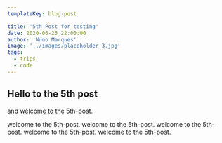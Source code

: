 ```yaml
---
templateKey: blog-post

title: '5th Post for testing'
date: 2020-06-25 22:00:00
author: 'Nuno Marques'
image: '../images/placeholder-3.jpg'
tags:
  - trips
  - code
---
```


## Hello to the 5th post

and welcome to the 5th-post.

welcome to the 5th-post. welcome to the 5th-post. welcome to the 5th-post. welcome to the 5th-post. welcome to the 5th-post.
